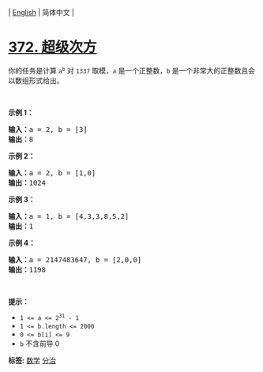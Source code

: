 | [English](README_EN.md) | 简体中文 |

# [372. 超级次方](https://leetcode.cn/problems/super-pow)
<p>你的任务是计算 <code>a<sup>b</sup></code> 对 <code>1337</code> 取模，<code>a</code> 是一个正整数，<code>b</code> 是一个非常大的正整数且会以数组形式给出。</p>

<p> </p>

<p><strong>示例 1：</strong></p>

<pre>
<strong>输入：</strong>a = 2, b = [3]
<strong>输出：</strong>8
</pre>

<p><strong>示例 2：</strong></p>

<pre>
<strong>输入：</strong>a = 2, b = [1,0]
<strong>输出：</strong>1024
</pre>

<p><strong>示例 3：</strong></p>

<pre>
<strong>输入：</strong>a = 1, b = [4,3,3,8,5,2]
<strong>输出：</strong>1
</pre>

<p><strong>示例 4：</strong></p>

<pre>
<strong>输入：</strong>a = 2147483647, b = [2,0,0]
<strong>输出：</strong>1198
</pre>

<p> </p>

<p><strong>提示：</strong></p>

<ul>
	<li><code>1 <= a <= 2<sup>31</sup> - 1</code></li>
	<li><code>1 <= b.length <= 2000</code></li>
	<li><code>0 <= b[i] <= 9</code></li>
	<li><code>b</code> 不含前导 0</li>
</ul>

**标签:**  [数学](https://leetcode.cn/tag/math) [分治](https://leetcode.cn/tag/divide-and-conquer) 